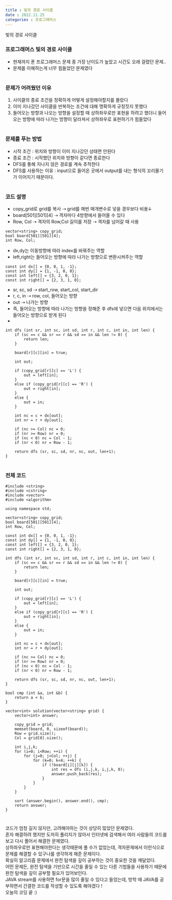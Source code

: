 ```yaml
---
title : 빛의 경로 사이클
date : 2022.11.25
categories : 프로그래머스
---
```


빛의 경로 사이클

### 프로그래머스 빛의 경로 사이클

- 현재까지 푼 프로그래머스 문제 중 가장 난이도가 높았고 시간도 오래 걸렸던 문제..
- 문제를 이해하는게 너무 힘들었던 문제였다


#

### 문제가 어려웠던 이유

1. 사이클의 종료 조건을 정확하게 어떻게 설정해야할지를 몰랐다
2. 이미 지나갔던 사이클을 반복하는 조건에 대해 명확하게 규정짓지 못했다
3. 들어오는 방향과 나오는 방향을 설정할 때 상하좌우로만 표현을 하려고 했더니 들어오는 방향에 따라 나가는 방향이 달라져서 상하좌우로 표현하기가 힘들었다


#

### 문제를 푸는 방법

- 시작 조건 : 위치와 방향이 이미 지나갔던 상태면 안된다
- 종료 조건 : 시작했던 위치와 방향이 같다면 종료한다
- DFS를 통해 지나지 않은 경로를 계속 추적한다
- DFS를 사용하는 이유 : input으로 들어온 곳에서 output를 내는 형식의 꼬리물기가 이어지기 때문이다.


#

### 코드 설명

- copy_grid로 grid를 복사 ⇢ grid를 매번 매개변수로 넣을 경우보다 비용↓
- board[501][501][4] ⇢ 격자마다 4방향에서 들어올 수 있다
- Row, Col ⇢ 격자의 Row,Col 길이를 저장 ⇢ 격자를 넘어갈 때 사용

```
vector<string> copy_grid;
bool board[501][501][4];
int Row, Col;
```

- dx,dy는 이동방향에 따라 index를 바꿔주는 역할
- left,right는 들어오는 방향에 따라 나가는 방향으로 변환시켜주는 역할

```
const int dx[] = {0, 0, 1, -1};
const int dy[] = {1, -1, 0, 0}; 
const int left[] = {3, 2, 0, 1};
const int right[] = {2, 3, 1, 0};
```

- sr, sc, sd ⇢ start_row, start_col, start_dir
- r, c, in ⇢ row, col, 들어오는 방향
- out ⇢ 나가는 방향
- 즉, 들어오는 방향에 따라 나가는 방향을 정해준 후 dfs에 넣으면 다음 위치에서는 들어오는 방향으로 받게 된다
- 
```
int dfs (int sr, int sc, int sd, int r, int c, int in, int len) {
    if (sc == c && sr == r && sd == in && len != 0) {
        return len;
    }
    
    board[r][c][in] = true;
    
    int out;
    
    if (copy_grid[r][c] == 'L') {
        out = left[in];
    }
    else if (copy_grid[r][c] == 'R') {
        out = right[in];
    }
    else {
        out = in;
    }
    
    int nc = c + dx[out];
    int nr = r + dy[out];
    
    if (nc >= Col) nc = 0;
    if (nr >= Row) nr = 0;
    if (nc < 0) nc = Col - 1;
    if (nr < 0) nr = Row - 1;
    
    return dfs (sr, sc, sd, nr, nc, out, len+1);
}
```

#

### 전체 코드

```
#include <string>
#include <cstring>
#include <vector>
#include <algorithm>

using namespace std;

vector<string> copy_grid;
bool board[501][501][4];
int Row, Col;

const int dx[] = {0, 0, 1, -1};
const int dy[] = {1, -1, 0, 0}; 
const int left[] = {3, 2, 0, 1};
const int right[] = {2, 3, 1, 0};

int dfs (int sr, int sc, int sd, int r, int c, int in, int len) {
    if (sc == c && sr == r && sd == in && len != 0) {
        return len;
    }
    
    board[r][c][in] = true;
    
    int out;
    
    if (copy_grid[r][c] == 'L') {
        out = left[in];
    }
    else if (copy_grid[r][c] == 'R') {
        out = right[in];
    }
    else {
        out = in;
    }
    
    int nc = c + dx[out];
    int nr = r + dy[out];
    
    if (nc >= Col) nc = 0;
    if (nr >= Row) nr = 0;
    if (nc < 0) nc = Col - 1;
    if (nr < 0) nr = Row - 1;
    
    return dfs (sr, sc, sd, nr, nc, out, len+1);
}

bool cmp (int &a, int &b) {
    return a < b;
}

vector<int> solution(vector<string> grid) {
    vector<int> answer;
    
    copy_grid = grid;
    memset(board, 0, sizeof(board));
    Row = grid.size();
    Col = grid[0].size();
    
    int i,j,k;
    for (i=0; i<Row; ++i) {
        for (j=0; j<Col; ++j) {
            for (k=0; k<4; ++k) {
                if (!board[i][j][k]) {
                    int res = dfs (i,j,k, i,j,k, 0);
                    answer.push_back(res);
                }
            }
        }
    }
    
    sort (answer.begin(), answer.end(), cmp);
    return answer;
}
```

#

코드가 엄청 길지 않지만, 고려해야하는 것이 상당히 많았던 문제였다.      
혼자 해결하려 했지만 도저히 풀리지가 않아서 인터넷에 검색해서 여러 사람들의 코드를 보고 다시 풀어서 해결한 문제였다.    
상하좌우로만 표현해야한다는 생각때문에 풀 수가 없었는데, 격자문제에서 이런식으로 문제를 해결할 수 있구나를 생각하게 해준 문제이다.      
확실히 알고리즘 문제에서 완전 탐색을 깊이 공부하는 것이 중요한 것을 깨달았다.   
어떤 문제든, 완전 탐색을 기반으로 시간을 줄일 수 있는 다른 기법들을 사용하기 때문에 완전 탐색을 깊이 공부할 필요가 있어보인다.      
JAVA stream를 사용하면 for문을 많이 줄일 수 있다고 들었는데, 방학 때 JAVA를 공부하면서 간결한 코드를 작성할 수 있도록 해야겠다 !    
오늘의 코딩 끝 :) 